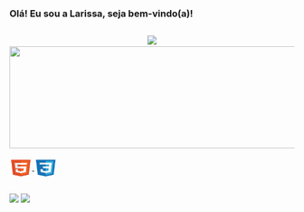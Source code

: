 ### Olá! Eu sou a Larissa, seja bem-vindo(a)!
##
<div align="center">
  <a href="https://github.com/larisloop">
  <img height="180em" src="https://github-readme-stats.vercel.app/api?username=larisloop&show_icons=true&hide=contribs,prs&cache_seconds=86400&theme=nightowl"/> 
    <img height="180em" src="https://github-readme-stats.vercel.app/api/top-langs/?username=larisloop&layout=compact&langs_count=7&theme=nightowl" width="600"/>
</div>
 
  <div style="display: inline_block"><br>
   <img align="center" alt="Larissa-HTML" height="30" width="40" src="https://raw.githubusercontent.com/devicons/devicon/master/icons/html5/html5-original.svg">
    <img align="center" alt="Larissa-CSS" height="30" width="40" src="https://raw.githubusercontent.com/devicons/devicon/master/icons/css3/css3-original.svg">
     </div>
  
  ##
  
  <div> 
    <a href = "mailto:larissalopescr22@outlook.com"><img src="https://img.shields.io/badge/Microsoft_Outlook-0078D4?style=for-the-badge&logo=microsoft-outlook&logoColor=white"></a>
     <a href="https://www.linkedin.com/in/larissa0395/" target="_blank"><img src="https://img.shields.io/badge/-LinkedIn-%230077B5?style=for-the-badge&logo=linkedin&logoColor=white" target="_blank"></a> 
